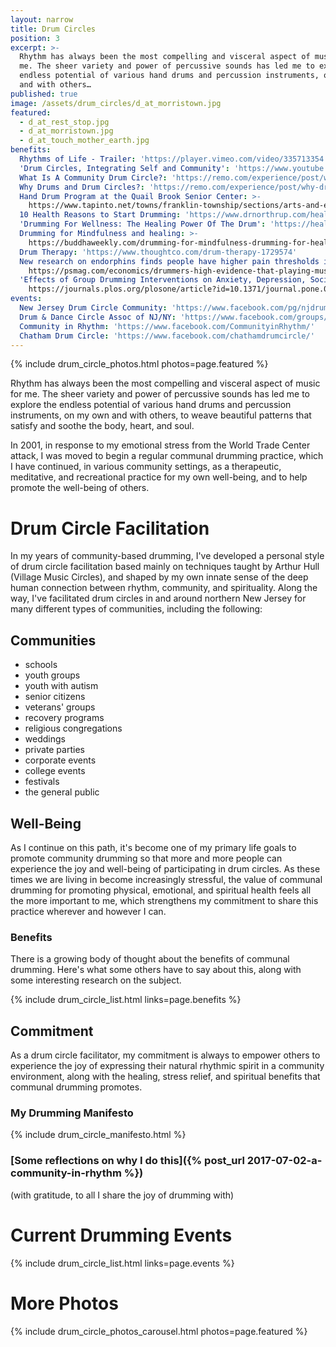 ```yaml
---
layout: narrow
title: Drum Circles
position: 3
excerpt: >-
  Rhythm has always been the most compelling and visceral aspect of music for
  me. The sheer variety and power of percussive sounds has led me to explore the
  endless potential of various hand drums and percussion instruments, on my own
  and with others…
published: true
image: /assets/drum_circles/d_at_morristown.jpg
featured:
  - d_at_rest_stop.jpg
  - d_at_morristown.jpg
  - d_at_touch_mother_earth.jpg
benefits:
  Rhythms of Life - Trailer: 'https://player.vimeo.com/video/335713354'
  'Drum Circles, Integrating Self and Community': 'https://www.youtube.com/embed/SLeRKoHynQQ'
  What Is A Community Drum Circle?: 'https://remo.com/experience/post/what-is-a-community-drum-circle/'
  Why Drums and Drum Circles?: 'https://remo.com/experience/post/why-drums-and-drum-circles/'
  Hand Drum Program at the Quail Brook Senior Center: >-
    https://www.tapinto.net/towns/franklin-township/sections/arts-and-entertainment/articles/franklin-womans-club-sponsors-hand-drum-program
  10 Health Reasons to Start Drumming: 'https://www.drnorthrup.com/health-benefits-drumming/'
  'Drumming For Wellness: The Healing Power Of The Drum': 'https://healthy.net/2002/08/12/the-healing-power-of-the-drum-part-i-2/'
  Drumming for Mindfulness and healing: >-
    https://buddhaweekly.com/drumming-for-mindfulness-drumming-for-healing-mind-and-body-a-simple-way-to-calm-the-monkey-mind-remove-stress-and-heal-how-science-and-different-buddhist-traditions-use-the-drum-for-everything-fr/
  Drum Therapy: 'https://www.thoughtco.com/drum-therapy-1729574'
  New research on endorphins finds people have higher pain thresholds immediately after performing music or dancing: >-
    https://psmag.com/economics/drummers-high-evidence-that-playing-music-releases-endorphins-49578
  'Effects of Group Drumming Interventions on Anxiety, Depression, Social Resilience and Inflammatory Immune Response among Mental Health Service Users': >-
    https://journals.plos.org/plosone/article?id=10.1371/journal.pone.0151136#authcontrib
events:
  New Jersey Drum Circle Community: 'https://www.facebook.com/pg/njdrumcircles/posts/'
  Drum & Dance Circle Assoc of NJ/NY: 'https://www.facebook.com/groups/DrumDance/'
  Community in Rhythm: 'https://www.facebook.com/CommunityinRhythm/'
  Chatham Drum Circle: 'https://www.facebook.com/chathamdrumcircle/'
---
```


{% include drum_circle_photos.html photos=page.featured %}

Rhythm has always been the most compelling and visceral aspect of music for me. The sheer variety and power of percussive sounds has led me to explore the endless potential of various hand drums and percussion instruments, on my own and with others, to weave beautiful patterns that satisfy and soothe the body, heart, and soul.

In 2001, in response to my emotional stress from the World Trade Center attack, I was moved to begin a regular communal drumming practice, which I have continued, in various community settings, as a therapeutic, meditative, and recreational practice for my own well-being, and to help promote the well-being of others.

# Drum Circle Facilitation
In my years of community-based drumming, I've developed a personal style of drum circle facilitation based mainly on techniques taught by Arthur Hull (Village Music Circles), and shaped by my own innate sense of the deep human connection between rhythm, community, and spirituality. Along the way, I've facilitated drum circles in and around northern New Jersey for many different types of communities, including the following:

## Communities
- schools
- youth groups
- youth with autism
- senior citizens
- veterans' groups
- recovery programs
- religious congregations
- weddings
- private parties
- corporate events
- college events
- festivals
- the general public

## Well-Being
As I continue on this path, it's become one of my primary life goals to promote community drumming so that more and more people can experience the joy and well-being of participating in drum circles. As these times we are living in become increasingly stressful, the value of communal drumming for promoting physical, emotional, and spiritual health feels all the more important to me, which strengthens my commitment to share this practice wherever and however I can.

### Benefits
There is a growing body of thought about the benefits of communal drumming. Here's what some others have to say about this, along with some interesting research on the subject.

{% include drum_circle_list.html links=page.benefits %}

## Commitment
As a drum circle facilitator, my commitment is always to empower others to experience the joy of expressing their natural rhythmic spirit in a community environment, along with the healing, stress relief, and spiritual benefits that communal drumming promotes.

### My Drumming Manifesto
{% include drum_circle_manifesto.html %}

### [Some reflections on why I do this]({% post_url 2017-07-02-a-community-in-rhythm %})
(with gratitude, to all I share the joy of drumming with)

# Current Drumming Events
{% include drum_circle_list.html links=page.events %}

# More Photos
{% include drum_circle_photos_carousel.html photos=page.featured %}
